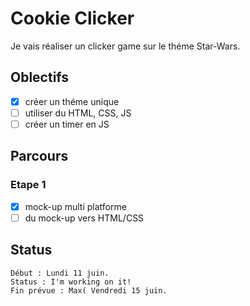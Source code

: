 # Cookie Clicker
Je vais réaliser un clicker game sur le théme Star-Wars.
## Oblectifs
* [x] créer un théme unique
* [ ] utiliser du HTML, CSS, JS
* [ ] créer un timer en JS
## Parcours
### Etape 1
* [x] mock-up multi platforme
* [ ] du mock-up vers HTML/CSS

## Status
```
Début : Lundi 11 juin.
Status : I'm working on it!
Fin prévue : Max( Vendredi 15 juin.
```